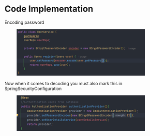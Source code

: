 # Code Implementation

Encoding password

<figure><img src="../.gitbook/assets/image (20).png" alt=""><figcaption></figcaption></figure>

Now when it comes to decoding you must also mark this in SpringSecurityConfiguration

<figure><img src="../.gitbook/assets/image (21).png" alt=""><figcaption></figcaption></figure>
